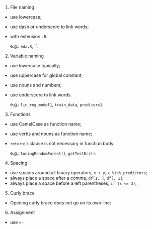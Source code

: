 1. File naming
* use lowercase;
* use dash or underscore to link words;
* with extension `.R`.

  e.g.: `eda.R`, ``.

2. Variable naming
* use lowercase typically;
* use uppercase for global constant;
* use nouns and numbers;
* use underscore to link words.

  e.g.: `lin_reg_model1`, `train_data`, `preditors1`.
 
3. Functions
* use CamelCase as function name;
* use verbs and nouns as function name;
* `return()` clause is not necessary in function body.

  e.g.: `tuningRandomForest()`, `getTestErr()`.
  
4. Spacing
* use spaces around all binary operators, `x + y`, `x %in% predictors`;
* always place a space after a comma, `df[1, ]`, `df[, 1]`;
* always place a space before a left parentheses, `if (x <= 3)`;

5. Curly brace
* Opening curly brace does not go on its own line;

6. Assignment
* use `<-`
